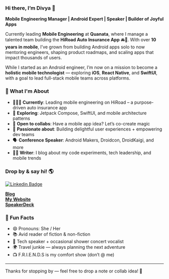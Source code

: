 ### Hi there, I’m Divya 👋  

<!--
**djain2405/djain2405** is a ✨ _special_ ✨ repository because its `README.md` (this file) appears on your GitHub profile. -->
**Mobile Engineering Manager | Android Expert | Speaker | Builder of Joyful Apps**

Currently leading **Mobile Engineering** at **Quanata**, where I manage a talented team building the **HiRoad Auto Insurance App** 🚘📲. With over **10 years in mobile**, I’ve grown from building Android apps solo to now mentoring engineers, shaping product roadmaps, and scaling apps that impact thousands of users.

While I started as an Android engineer, I’m now on a mission to become a **holistic mobile technologist** — exploring **iOS**, **React Native**, and **SwiftUI**, with a goal to lead full-stack mobile teams across platforms.

### 🌟 What I'm About
- 👩🏽‍💻 **Currently**: Leading mobile engineering on HiRoad – a purpose-driven auto insurance app  
- 🧠 **Exploring**: Jetpack Compose, SwiftUI, and mobile architecture patterns  
- 🤝 **Open to collabs**: Have a mobile app idea? Let’s co-create magic  
- 🧭 **Passionate about**: Building delightful user experiences + empowering dev teams  
- 🗣 **Conference Speaker**: Android Makers, Droidcon, DroidKaigi, and more  
- ✍🏽 **Writer**: I blog about my code experiments, tech leadership, and mobile trends


### Drop by & say hi! 🌎

[![Linkedin Badge](https://img.shields.io/badge/-LinkedIn-blue?style=flat-square&logo=Linkedin&logoColor=white&link=https://www.linkedin.com/in/harshkumarkhatri/)](https://www.linkedin.com/in/divyajain2405/)  

**[Blog](https://androidwithdivya.wordpress.com/)** <br>
**[My Website](https://www.divyajain.dev/)** <br>
**[SpeakerDeck](https://speakerdeck.com/djain2405)** <br>

### 💬 Fun Facts
- 😄 Pronouns: She / Her  
- 📚 Avid reader of fiction & non-fiction  
- 🎤 Tech speaker + occasional shower concert vocalist  
- 🌍 Travel junkie — always planning the next adventure  
- 📺 F.R.I.E.N.D.S is my comfort show (don’t @ me)

---

Thanks for stopping by — feel free to drop a note or collab idea! 👋

